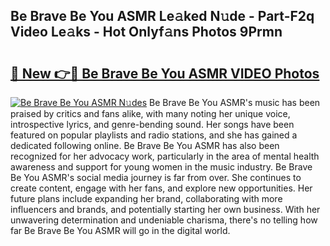 ## Be Brave Be You ASMR Le𝚊ked N𝚞de - Part-F2q Video Le𝚊ks - Hot Onlyf𝚊ns Photos 9Prmn

# <h2><a href="http://ab45788.deff.icu/?id=Be+Brave+Be+You+ASMR">🔗 New 👉🔴 Be Brave Be You ASMR VIDEO Photos</a></h2>

[![Be Brave Be You ASMR N𝚞des](https://i.imgur.com/rIISA9y.gif)](http://ab45788.deff.icu/?id=Be+Brave+Be+You+ASMR)
Be Brave Be You ASMR's music has been praised by critics and fans alike, with many noting her unique voice, introspective lyrics, and genre-bending sound. Her songs have been featured on popular playlists and radio stations, and she has gained a dedicated following online. Be Brave Be You ASMR has also been recognized for her advocacy work, particularly in the area of mental health awareness and support for young women in the music industry. Be Brave Be You ASMR's social media journey is far from over. She continues to create content, engage with her fans, and explore new opportunities. Her future plans include expanding her brand, collaborating with more influencers and brands, and potentially starting her own business. With her unwavering determination and undeniable charisma, there's no telling how far Be Brave Be You ASMR will go in the digital world.
